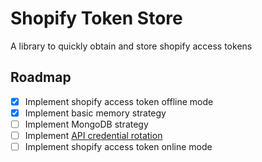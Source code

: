 # Shopify Token Store

A library to quickly obtain and store shopify access tokens

## Roadmap

* [x] Implement shopify access token offline mode
* [x] Implement basic memory strategy
* [ ] Implement MongoDB strategy
* [ ] Implement
		[API credential rotation](https://help.shopify.com/api/getting-started/authentication/oauth/api-credential-rotation)
* [ ] Implement shopify access token online mode
